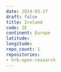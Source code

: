 ```yaml
---
date: 2024-03-27
draft: false
title: Ireland
code: IE
continent: Europe
latitude:
longitude:
repo_count: 1
repositories:
- hrb-open-research
---
```



